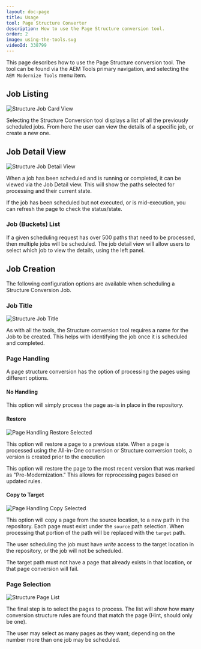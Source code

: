 ```yaml
---
layout: doc-page
title: Usage
tool: Page Structure Converter
description: How to use the Page Structure conversion tool.
order: 2
image: using-the-tools.svg
videoId: 338799
---
```

<p class="padded">
This page describes how to use the Page Structure conversion tool. The tool can be found via the AEM Tools primary navigation, and selecting the <code>AEM Modernize Tools</code> menu item.
</p>

## Job Listing

<p class="image right">
    <img src="{{ site.baseurl }}/pages/structure/images/job-card-view.png" alt="Structure Job Card View"/>
</p>

<p class="padded">
Selecting the Structure Conversion tool displays a list of all the previously scheduled jobs. From here the user can view the details of a specific job, or create a new one.
</p>

## Job Detail View

<p class="image right">
    <img src="{{ site.baseurl }}/pages/structure/images/job-detail-view.png" alt="Structure Job Detail View"/>
</p>

<div class="padded">
When a job has been scheduled and is running or completed, it can be viewed via the Job Detail view. This will show the paths selected for processing and their current state.

If the job has been scheduled but not executed, or is mid-execution, you can refresh the page to check the status/state.
</div>

### Job (Buckets) List

If a given scheduling request has over 500 paths that need to be processed, then multiple jobs will be scheduled. The job detail view will allow users to select which job to view the details, using the left panel.

## Job Creation

The following configuration options are available when scheduling a Structure Conversion Job.

### Job Title

<p class="image right">
    <img src="{{ site.baseurl }}/pages/structure/images/job-title.png" alt="Structure Job Title"/>
</p>

As with all the tools, the Structure conversion tool requires a name for the Job to be created. This helps with identifying the job once it is scheduled and completed.

### Page Handling
A page structure conversion has the option of processing the pages using different options.

#### No Handling

This option will simply process the page as-is in place in the repository.

#### Restore

<p class="image right small">
    <img src="{{ site.baseurl }}/pages/structure/images/page-handling-restore.png" alt="Page Handling Restore Selected"/>
</p>

<div class="padded">
This option will restore a page to a previous state. When a page is processed using the All-in-One conversion or Structure conversion tools, a version is created prior to the execution

This option will restore the page to the most recent version that was marked as "Pre-Modernization." This allows for reprocessing pages based on updated rules.
</div>

#### Copy to Target

<p class="image right small">
    <img src="{{ site.baseurl }}/pages/structure/images/page-handling-copy.png" alt="Page Handling Copy Selected"/>
</p>

This option will copy a page from the source location, to a new path in the repository. Each page must exist under the `source` path selection. When processing that portion of the path will be replaced with the `target` path. 

The user scheduling the job must have *write* access to the target location in the repository, or the job will not be scheduled.

The target path must not have a page that already exists in that location, or that page conversion will fail.

### Page Selection

<p class="image right">
    <img src="{{ site.baseurl }}/pages/structure/images/page-selection.png" alt="Structure Page List"/>
</p>

The final step is to select the pages to process. The list will show how many conversion structure rules are found that match the page (Hint, should only be one).

The user may select as many pages as they want; depending on the number more than one job may be scheduled.

